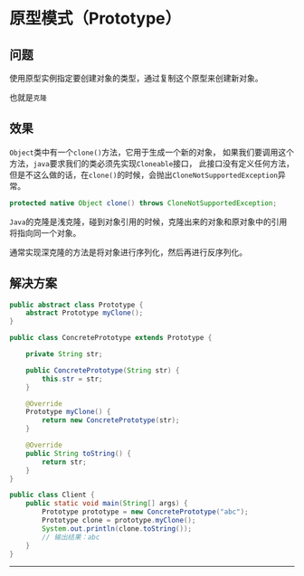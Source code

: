 # 原型模式（Prototype）

## 问题

使用原型实例指定要创建对象的类型，通过复制这个原型来创建新对象。

也就是`克隆`

## 效果

`Object`类中有一个`clone()`方法，它用于生成一个新的对象，
如果我们要调用这个方法，`java`要求我们的类必须先实现`Cloneable`接口，
此接口没有定义任何方法，但是不这么做的话，在`clone()`的时候，会抛出`CloneNotSupportedException`异常。
```java
protected native Object clone() throws CloneNotSupportedException;
```
`Java`的克隆是浅克隆，碰到对象引用的时候，克隆出来的对象和原对象中的引用将指向同一个对象。

通常实现深克隆的方法是将对象进行序列化，然后再进行反序列化。

## 解决方案

```java
public abstract class Prototype {
    abstract Prototype myClone();
}

public class ConcretePrototype extends Prototype {

    private String str;

    public ConcretePrototype(String str) {
        this.str = str;
    }

    @Override
    Prototype myClone() {
        return new ConcretePrototype(str);
    }

    @Override
    public String toString() {
        return str;
    }
}

public class Client {
    public static void main(String[] args) {
        Prototype prototype = new ConcretePrototype("abc");
        Prototype clone = prototype.myClone();
        System.out.println(clone.toString());
        // 输出结果：abc
    }
}
```

----
